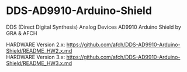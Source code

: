 # DDS-AD9910-Arduino-Shield
DDS (Direct Digital Synthesis) Analog Devices AD9910 Arduino Shield by GRA &amp; AFCH

HARDWARE Version 2.x: https://github.com/afch/DDS-AD9910-Arduino-Shield/README_HW2.x.md  
HARDWARE Version 3.x: https://github.com/afch/DDS-AD9910-Arduino-Shield/README_HW3.x.md
